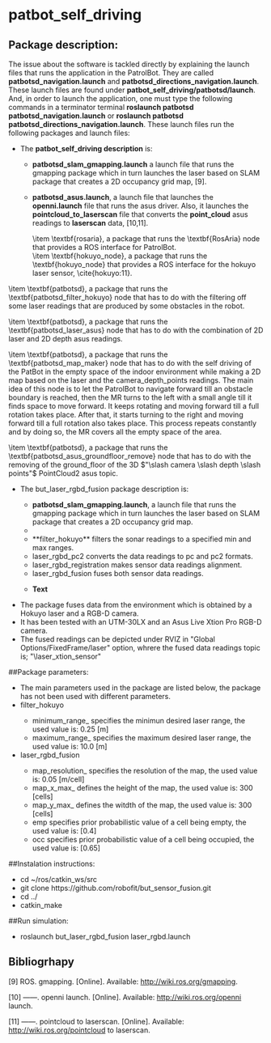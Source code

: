 # patbot_self_driving
## Package description:





The issue about the software is tackled directly by explaining the launch files that runs the application in the PatrolBot. They  are called **patbotsd_navigation.launch** and **patbotsd_directions_navigation.launch**. These launch files are found under **patbot_self_driving/patbotsd/launch**. And, in order to launch the application, one must type the following commands in a terminator terminal   **roslaunch patbotsd patbotsd_navigation.launch** or **roslaunch patbotsd patbotsd_directions_navigation.launch**. These launch files  run the following packages and launch files: 

*  The **patbot_self_driving description** is: 
      * **patbotsd_slam_gmapping.launch** a launch file that  runs the gmapping package which in turn launches the laser based on SLAM package  that creates a 2D occupancy grid map, [9].
      * **patbotsd_asus.launch**, a launch file that launches the **openni.launch** file that runs the asus driver. Also, it launches the **pointcloud_to_laserscan** file that converts the **point_cloud** asus readings to **laserscan** data, [10,11]. 
       
       
         \item \textbf{rosaria}, a package that runs the \textbf{RosAria} node that provides a ROS interface for PatrolBot.   
         \item \textbf{hokuyo\_node}, a package that runs the \textbf{hokuyo\_node}  that provides a ROS interface for the hokuyo laser sensor, \cite{hokuyo:11}.

\item \textbf{patbotsd}, a package that runs the  \textbf{patbotsd\_filter\_hokuyo} node that has to do with the filtering off some laser readings that are produced by some obstacles in the robot. 

\item \textbf{patbotsd}, a package that runs the  \textbf{patbotsd\_laser\_asus} node that has to do with the combination of 2D laser and 2D depth asus readings.


\item \textbf{patbotsd}, a package that runs the  \textbf{patbotsd\_map\_maker} node that has to do with the self driving of the PatBot in the empty space of the indoor environment while making a 2D map based on the  laser and the camera\_depth\_points readings. The main idea of this node is to let the PatrolBot to navigate forward till an obstacle boundary is reached, then the MR turns to the left with a small angle till it finds space to move forward. It keeps rotating and moving forward till a full rotation takes place. After that, it starts turning to the right and moving forward till a full rotation also takes place. This process repeats constantly and by doing so, the MR covers all the empty space of the area.

\item \textbf{patbotsd}, a package that runs the  \textbf{patbotsd\_asus\_groundfloor\_remove} node that has to do with the removing of the ground\_floor of the 3D $"\slash camera \slash depth \slash points"$ PointCloud2 asus topic. 
      
      
<ul>
  <li> The but_laser_rgbd_fusion package description is: </li>
    <ul>
      <li>  <span style="font-weight: bold;">patbotsd_slam_gmapping.launch</span>, a launch file that  runs the gmapping package which in turn launches the laser based on SLAM package  that creates a 2D occupancy grid map.  <li>
      <li> **filter_hokuyo** filters the sonar readings to a specified min and max ranges. </li>
      <li> laser_rgbd_pc2 converts the data readings to pc and pc2 formats. </li>
      <li> laser_rgbd_registration makes sensor data readings alignment. </li>
      <li> laser_rgbd_fusion fuses both sensor data readings. </li>
      <li style="font-weight: bold;">
    <p><span style="font-weight: bold;">Text</span></p>
  </li>
    </ul>
  </li>
  <li> The package fuses data from the environment which is obtained  by a Hokuyo laser and a RGB-D camera. </li>
  <li> It has been tested with an UTM-30LX  and an Asus Live Xtion Pro RGB-D camera. </li>
  <li> The fused readings can be depicted under RVIZ in	 "Global Options/FixedFrame/laser" option, whrere the fused data readings topic is; "\laser_xtion_sensor" </li>
</ul>


##Package parameters:
<ul>
  <li> The main parameters used in the package are listed below, the package has not been used with different parameters. </li>
  <li> filter_hokuyo </li>
     <ul>
        <li> minimum_range_ specifies the minimun desired laser range, the used value is: 0.25 [m] </li>
        <li> maximum_range_ specifies the maximum desired laser range, the used value is: 10.0 [m] </li>
     </ul>
  <li> laser_rgbd_fusion </li>
     <ul>
        <li> map_resolution_ specifies the resolution of the map, the used value is: 0.05 [m/cell] </li>
        <li>map_x_max_ defines the height of the map, the used value is: 300 [cells] </li>
         <li>  map_y_max_ defines the witdth of the map, the used value is: 300 [cells] </li>
         <li> emp specifies prior probabilistic value of a cell being empty, the used value is: [0.4]  </li>
         <li> occ  specifies prior probabilistic value of a cell being occupied, the used value is: [0.65] </li>
     </ul>
</ul>


##Instalation instructions:
<ul>
  <li> cd ~/ros/catkin_ws/src </li>
  <li> git clone https://github.com/robofit/but_sensor_fusion.git </li>
  <li> cd ../ </li>
  <li> catkin_make </li>
</ul>

##Run simulation:
<ul>
  <li> roslaunch but_laser_rgbd_fusion laser_rgbd.launch
</ul>


## Bibliogrhapy



 [9] ROS. gmapping. [Online]. Available: http://wiki.ros.org/gmapping.
 
[10] ——. openni launch. [Online]. Available: http://wiki.ros.org/openni launch.

[11] ——. pointcloud to laserscan. [Online]. Available: http://wiki.ros.org/pointcloud to laserscan.